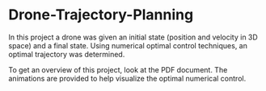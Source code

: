 # Drone-Trajectory-Planning
In this project a drone was given an initial state (position and velocity in 3D space) and a final state. Using numerical optimal control techniques, an optimal trajectory was determined.

To get an overview of this project, look at the PDF document. The animations are provided to help visualize the optimal numerical control.
